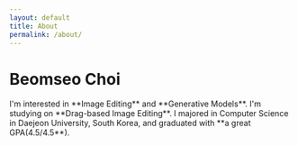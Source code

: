 ```yaml
---
layout: default
title: About
permalink: /about/
---
```


<h1 class="font-weight-normal">Beomseo Choi</h1>
I'm interested in **Image Editing** and **Generative Models**. I'm studying on **Drag-based Image Editing**. I majored in Computer Science in Daejeon University, South Korea, and graduated with **a great GPA(4.5/4.5**).
